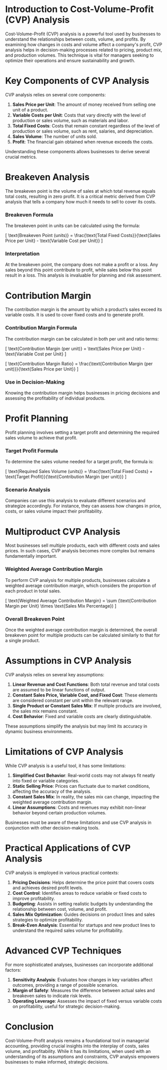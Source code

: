 # Introduction to Cost-Volume-Profit (CVP) Analysis

Cost-Volume-Profit (CVP) analysis is a powerful tool used by businesses to understand the relationships between costs, volume, and profits. By examining how changes in costs and volume affect a company's profit, CVP analysis helps in decision-making processes related to pricing, product mix, and production volumes. This technique is vital for managers seeking to optimize their operations and ensure sustainability and growth.

# Key Components of CVP Analysis

CVP analysis relies on several core components:

1. **Sales Price per Unit**: The amount of money received from selling one unit of a product.
2. **Variable Costs per Unit**: Costs that vary directly with the level of production or sales volume, such as materials and labor.
3. **Total Fixed Costs**: Costs that remain constant regardless of the level of production or sales volume, such as rent, salaries, and depreciation.
4. **Sales Volume**: The number of units sold.
5. **Profit**: The financial gain obtained when revenue exceeds the costs.

Understanding these components allows businesses to derive several crucial metrics.

# Breakeven Analysis

The breakeven point is the volume of sales at which total revenue equals total costs, resulting in zero profit. It is a critical metric derived from CVP analysis that tells a company how much it needs to sell to cover its costs.

### Breakeven Formula

The breakeven point in units can be calculated using the formula:

\[ \text{Breakeven Point (units)} = \frac{\text{Total Fixed Costs}}{\text{Sales Price per Unit} - \text{Variable Cost per Unit}} \]

### Interpretation

At the breakeven point, the company does not make a profit or a loss. Any sales beyond this point contribute to profit, while sales below this point result in a loss. This analysis is invaluable for planning and risk assessment.

# Contribution Margin

The contribution margin is the amount by which a product’s sales exceed its variable costs. It is used to cover fixed costs and to generate profit.

### Contribution Margin Formula

The contribution margin can be calculated in both per unit and ratio terms:

\[ \text{Contribution Margin (per unit)} = \text{Sales Price per Unit} - \text{Variable Cost per Unit} \]

\[ \text{Contribution Margin Ratio} = \frac{\text{Contribution Margin (per unit)}}{\text{Sales Price per Unit}} \]

### Use in Decision-Making

Knowing the contribution margin helps businesses in pricing decisions and assessing the profitability of individual products.

# Profit Planning

Profit planning involves setting a target profit and determining the required sales volume to achieve that profit.

### Target Profit Formula

To determine the sales volume needed for a target profit, the formula is:

\[ \text{Required Sales Volume (units)} = \frac{\text{Total Fixed Costs} + \text{Target Profit}}{\text{Contribution Margin (per unit)}} \]

### Scenario Analysis

Companies can use this analysis to evaluate different scenarios and strategize accordingly. For instance, they can assess how changes in price, costs, or sales volume impact their profitability.

# Multiproduct CVP Analysis

Most businesses sell multiple products, each with different costs and sales prices. In such cases, CVP analysis becomes more complex but remains fundamentally important.

### Weighted Average Contribution Margin

To perform CVP analysis for multiple products, businesses calculate a weighted average contribution margin, which considers the proportion of each product in total sales.

\[ \text{Weighted Average Contribution Margin} = \sum (\text{Contribution Margin per Unit} \times \text{Sales Mix Percentage}) \]

### Overall Breakeven Point

Once the weighted average contribution margin is determined, the overall breakeven point for multiple products can be calculated similarly to that for a single product.

# Assumptions in CVP Analysis

CVP analysis relies on several key assumptions:

1. **Linear Revenue and Cost Functions**: Both total revenue and total costs are assumed to be linear functions of output.
2. **Constant Sales Price, Variable Cost, and Fixed Cost**: These elements are considered constant per unit within the relevant range.
3. **Single Product or Constant Sales Mix**: If multiple products are involved, the sales mix remains constant.
4. **Cost Behavior**: Fixed and variable costs are clearly distinguishable.

These assumptions simplify the analysis but may limit its accuracy in dynamic business environments.

# Limitations of CVP Analysis

While CVP analysis is a useful tool, it has some limitations:

1. **Simplified Cost Behavior**: Real-world costs may not always fit neatly into fixed or variable categories.
2. **Static Selling Price**: Prices can fluctuate due to market conditions, affecting the accuracy of the analysis.
3. **Constant Sales Mix**: In reality, the sales mix can change, impacting the weighted average contribution margin.
4. **Linear Assumptions**: Costs and revenues may exhibit non-linear behavior beyond certain production volumes.

Businesses must be aware of these limitations and use CVP analysis in conjunction with other decision-making tools.

# Practical Applications of CVP Analysis

CVP analysis is employed in various practical contexts:

1. **Pricing Decisions**: Helps determine the price point that covers costs and achieves desired profit levels.
2. **Cost Control**: Identifies areas to reduce variable or fixed costs to improve profitability.
3. **Budgeting**: Assists in setting realistic budgets by understanding the relationship between cost, volume, and profit.
4. **Sales Mix Optimization**: Guides decisions on product lines and sales strategies to optimize profitability.
5. **Break-Even Analysis**: Essential for startups and new product lines to understand the required sales volume for profitability.

# Advanced CVP Techniques

For more sophisticated analyses, businesses can incorporate additional factors:

1. **Sensitivity Analysis**: Evaluates how changes in key variables affect outcomes, providing a range of possible scenarios.
2. **Margin of Safety**: Measures the difference between actual sales and breakeven sales to indicate risk levels.
3. **Operating Leverage**: Assesses the impact of fixed versus variable costs on profitability, useful for strategic decision-making.

# Conclusion

Cost-Volume-Profit analysis remains a foundational tool in managerial accounting, providing crucial insights into the interplay of costs, sales volume, and profitability. While it has its limitations, when used with an understanding of its assumptions and constraints, CVP analysis empowers businesses to make informed, strategic decisions.